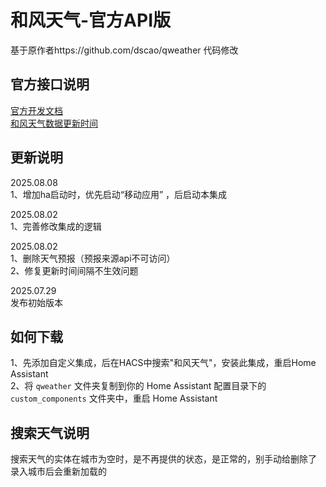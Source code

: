 # 和风天气-官方API版
基于原作者https://github.com/dscao/qweather 代码修改  

## 官方接口说明
[官方开发文档](https://dev.qweather.com/docs/)   
[和风天气数据更新时间](https://dev.qweather.com/docs/resource/glossary/#update-time)  

## 更新说明  
2025.08.08  
1、增加ha启动时，优先启动“移动应用” ，后启动本集成  

2025.08.02  
1、完善修改集成的逻辑 

2025.08.02  
1、删除天气预报（预报来源api不可访问）  
2、修复更新时间间隔不生效问题  

2025.07.29  
发布初始版本

## 如何下载
1、先添加自定义集成，后在HACS中搜索"和风天气"，安装此集成，重启Home Assistant  
2、将 `qweather` 文件夹复制到你的 Home Assistant 配置目录下的 `custom_components` 文件夹中，重启 Home Assistant

## 搜索天气说明
搜索天气的实体在城市为空时，是不再提供的状态，是正常的，别手动给删除了
录入城市后会重新加载的
